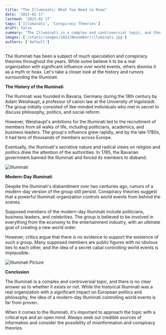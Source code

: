 ```yaml
---
title: "The Illuminati: What You Need to Know"
date: '2023-02-17'
lastmod: '2023-02-17'
tags: ['Illuminati', 'Conspiracy Theories']
draft: false
summary: "The Illuminati is a complex and controversial topic, and there is no simple answer to the question of whether it is real or not. Let's take a closer look at the history and rumors surrounding the Illuminati."
images: ['/static/images/2022/November/illuminati.jpg']
authors: ['default']
---
```


The Illuminati has been a subject of much speculation and conspiracy theories throughout the years. While some believe it to be a real organization with significant influence over world events, others dismiss it as a myth or hoax. Let's take a closer look at the history and rumors surrounding the Illuminati.

**The History of the Illuminati**

The Illuminati was founded in Bavaria, Germany during the 18th century by Adam Weishaupt, a professor of canon law at the University of Ingolstadt. The group initially consisted of like-minded individuals who met in secret to discuss philosophy, politics, and social reform.

However, Weishaupt's ambitions for the Illuminati led to the recruitment of members from all walks of life, including politicians, academics, and business leaders. The group's influence grew rapidly, and by the late 1780s, it had tens of thousands of members across Europe.

Eventually, the Illuminati's secretive nature and radical views on religion and politics drew the attention of the authorities. In 1785, the Bavarian government banned the Illuminati and forced its members to disband.

![Illuminati](/static/images/2022/November/illuminati-pic.jpg "Illuminati Picture")

**Modern-Day Illuminati**

Despite the Illuminati's disbandment over two centuries ago, rumors of a modern-day version of the group still persist. Conspiracy theories suggest that a powerful Illuminati organization controls world events from behind the scenes.

Supposed members of the modern-day Illuminati include politicians, business leaders, and celebrities. The group is believed to be involved in everything from the economy to the entertainment industry, with an ultimate goal of creating a new world order.

However, critics argue that there is no evidence to support the existence of such a group. Many supposed members are public figures with no obvious ties to each other, and the idea of a secret cabal controlling world events is implausible.

![Illuminati Picture](/static/images/2022/November/illuminati-pic2.jpg "Another Illuminati Picture")

**Conclusion**

The Illuminati is a complex and controversial topic, and there is no clear answer as to whether it exists or not. While the historical Illuminati was a real organization with a significant impact on European politics and philosophy, the idea of a modern-day Illuminati controlling world events is far from proven.

When it comes to the Illuminati, it's important to approach the topic with a critical eye and an open mind. Always seek out credible sources of information and consider the possibility of misinformation and conspiracy theories.
